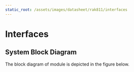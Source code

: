```yaml
---
static_root: /assets/images/datasheet/rak811/interfaces
---
```


# Interfaces

## System Block Diagram

The block diagram of module is depicted in the figure below.

<rk-img
  :src="`${$frontmatter.static_root}/svzmiikkhn3yiz0nfrf3.jpg`"
  width="100%"
  figure-number="1"
  caption="RAK811 System Diagram"
/>
